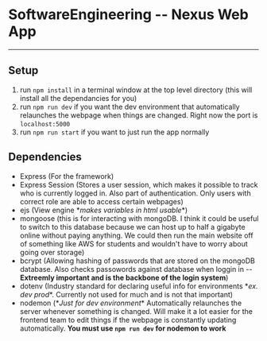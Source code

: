 # SoftwareEngineering -- Nexus Web App
---
## Setup
1. run `npm install` in a terminal window at the top level directory (this will install all the dependancies for you)
2. run `npm run dev` if you want the dev environment that automatically relaunches the webpage when things are changed. Right now the port is `localhost:5000`
3. run `npm run start` if you want to just run the app normally

## Dependencies
- Express (For the framework)
- Express Session (Stores a user session, which makes it possible to track who is currently logged in. Also part of authentication. Only users with correct role are able to access certain webpages)
- ejs (View engine \**makes variables in html usable*\*)
- mongoose (this is for interacting with mongoDB. I think it could be useful to switch to this database because we can host up to half a gigabyte online without paying anything. We could then run the main website off of something like AWS for students and wouldn't have to worry about going over storage)
- bcrypt (Allowing hashing of passwords that are stored on the mongoDB database. Also checks passowords against database when loggin in -- **Extreemly important and is the backbone of the login system**)
- dotenv (Industry standard for declaring useful info for environments \**ex. dev prod*\*. Currently not used for much and is not that important)
- nodemon (\**Just for dev environment*\* Automatically relaunches the server whenever something is changed. Will make it a lot easier for the frontend team to edit things if the webpage is constantly updating automatically. **You must use `npm run dev` for nodemon to work**
